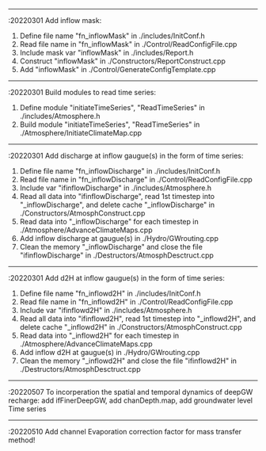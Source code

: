 *********************************
:20220301 Add inflow mask:
1. Define file name "fn_inflowMask" in ./includes/InitConf.h
2. Read file name in "fn_inflowMask" in ./Control/ReadConfigFile.cpp
3. Include mask var "inflowMask" in ./includes/Report.h
4. Construct "inflowMask" in ./Constructors/ReportConstruct.cpp
5. Add "inflowMask" in ./Control/GenerateConfigTemplate.cpp

*********************************
:20220301 Build modules to read time series:
1. Define module "initiateTimeSeries", "ReadTimeSeries" in ./includes/Atmosphere.h
2. Build module "initiateTimeSeries", "ReadTimeSeries" in ./Atmosphere/InitiateClimateMap.cpp

*********************************
:20220301 Add discharge at inflow gaugue(s) in the form of time series:
1. Define file name "fn_inflowDischarge" in ./includes/InitConf.h
2. Read file name in "fn_inflowDischarge" in ./Control/ReadConfigFile.cpp
3. Include var "ifinflowDischarge" in ./includes/Atmosphere.h
4. Read all data into "ifinflowDischarge", read 1st timestep into "_inflowDischarge", and delete cache "_inflowDischarge" in ./Constructors/AtmosphConstruct.cpp
5. Read data into "_inflowDischarge" for each timestep in ./Atmosphere/AdvanceClimateMaps.cpp
6. Add inflow discharge at gaugue(s) in ./Hydro/GWrouting.cpp
7. Clean the memory "_inflowDischarge" and close the file "ifinflowDischarge" in ./Destructors/AtmosphDesctruct.cpp

*********************************
:20220301 Add d2H at inflow gaugue(s) in the form of time series:
1. Define file name "fn_inflowd2H" in ./includes/InitConf.h
2. Read file name in "fn_inflowd2H" in ./Control/ReadConfigFile.cpp
3. Include var "ifinflowd2H" in ./includes/Atmosphere.h
4. Read all data into "ifinflowd2H", read 1st timestep into "_inflowd2H", and delete cache "_inflowd2H" in ./Constructors/AtmosphConstruct.cpp
5. Read data into "_inflowd2H" for each timestep in ./Atmosphere/AdvanceClimateMaps.cpp
6. Add inflow d2H at gaugue(s) in ./Hydro/GWrouting.cpp
7. Clean the memory "_inflowd2H" and close the file "ifinflowd2H" in ./Destructors/AtmosphDesctruct.cpp

*********************************
:20220507 To incorperation the spatial and temporal dynamics of deepGW recharge: add ifFinerDeepGW, add chanDepth.map, add groundwater level Time series

*********************************
:20220510 Add channel Evaporation correction factor for mass transfer method!
